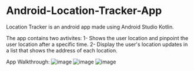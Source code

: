 # Android-Location-Tracker-App

Location Tracker is an android app made using Android Studio Kotlin.

The app contains two avtivites:
1- Shows the user location and pinpoint the user location after a specific time.
2- Display the user's location updates in a list that shows the address of each location.

App Walkthrough:
![image](https://user-images.githubusercontent.com/68155379/208899786-6d896531-d61b-427c-9ef2-f7c0a7d634c8.png)
![image](https://user-images.githubusercontent.com/68155379/208899816-55805c2c-20e1-4357-954a-6bb646599d50.png)
![image](https://user-images.githubusercontent.com/68155379/208899830-c9296894-3336-43de-bd9b-62992d2a9cf0.png)
